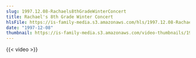 ```yaml
---
slug: 1997.12.08-Rachaels8thGradeWinterConcert
title: Rachael's 8th Grade Winter Concert
hlsFile: https://is-family-media.s3.amazonaws.com/hls/1997.12.08-Rachaels8thGradeWinterConcert/1997.12.08-Rachaels8thGradeWinterConcert.m3u8
date: "1997-12-08"
thumbnail: https://is-family-media.s3.amazonaws.com/video-thumbnails/1997.12.08-Rachaels8thGradeWinterConcert.png
---
```

{{< video >}}
